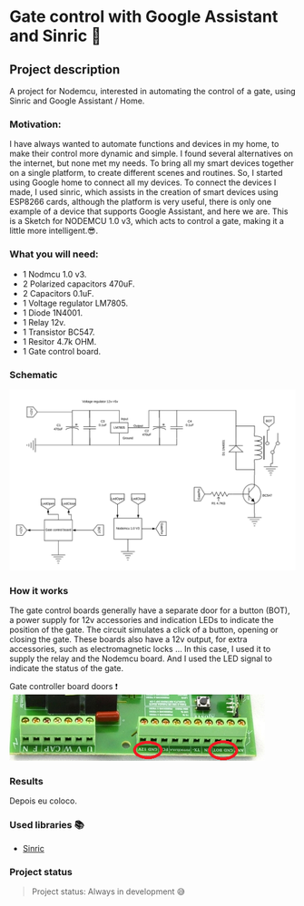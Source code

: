 # Gate control with Google Assistant and Sinric :door:
## Project description
<p align="justify"> A project for Nodemcu, interested in automating the control of a gate, using Sinric and Google Assistant / Home. </p>

### Motivation:
I have always wanted to automate functions and devices in my home, to make their control more dynamic and simple. I found several alternatives on the internet, but none met my needs. To bring all my smart devices together on a single platform, to create different scenes and routines. So, I started using Google home to connect all my devices. To connect the devices I made, I used sinric, which assists in the creation of smart devices using ESP8266 cards, although the platform is very useful, there is only one example of a device that supports Google Assistant, and here we are. This is a Sketch for NODEMCU 1.0 v3, which acts to control a gate, making it a little more intelligent.:sunglasses:.

### What you will need:
 - 1 Nodmcu 1.0 v3.
 - 2 Polarized capacitors 470uF.
 - 2 Capacitors 0.1uF.
 - 1 Voltage regulator LM7805.
 - 1 Diode 1N4001.
 - 1 Relay 12v.
 - 1 Transistor BC547.
 - 1 Resitor 4.7k OHM.
 - 1 Gate control board.

### Schematic 

 ![Esquema](https://github.com/SamueldaCostaAraujoNunes/Gate-control-with-google-assistant/blob/master/src/Schematic.png)
 
 
### How it works
The gate control boards generally have a separate door for a button (BOT), a power supply for 12v accessories and indication LEDs to indicate the position of the gate. The circuit simulates a click of a button, opening or closing the gate. These boards also have a 12v output, for extra accessories, such as electromagnetic locks ... In this case, I used it to supply the relay and the Nodemcu board. And I used the LED signal to indicate the status of the gate.

Gate controller board doors :exclamation:
 ![Saidas](https://github.com/SamueldaCostaAraujoNunes/Gate-control-with-google-assistant/blob/master/src/GateBoard.png)

### Results

 Depois eu coloco.
 
### Used libraries :books:
 - [Sinric](https://github.com/kakopappa/sinric)
 
### Project status
 > Project status: Always in development :sweat_smile:
